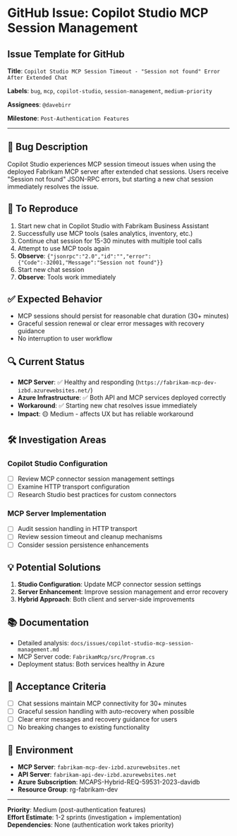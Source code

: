 # GitHub Issue: Copilot Studio MCP Session Management

## Issue Template for GitHub

**Title**: `Copilot Studio MCP Session Timeout - "Session not found" Error After Extended Chat`

**Labels**: `bug`, `mcp`, `copilot-studio`, `session-management`, `medium-priority`

**Assignees**: `@davebirr`

**Milestone**: `Post-Authentication Features`

---

## 🐛 **Bug Description**

Copilot Studio experiences MCP session timeout issues when using the deployed Fabrikam MCP server after extended chat sessions. Users receive "Session not found" JSON-RPC errors, but starting a new chat session immediately resolves the issue.

## 🔄 **To Reproduce**

1. Start new chat in Copilot Studio with Fabrikam Business Assistant
2. Successfully use MCP tools (sales analytics, inventory, etc.)
3. Continue chat session for 15-30 minutes with multiple tool calls
4. Attempt to use MCP tools again
5. **Observe**: `{"jsonrpc":"2.0","id":"","error":{"Code":-32001,"Message":"Session not found"}}`
6. Start new chat session
7. **Observe**: Tools work immediately

## ✅ **Expected Behavior**

- MCP sessions should persist for reasonable chat duration (30+ minutes)
- Graceful session renewal or clear error messages with recovery guidance
- No interruption to user workflow

## 🔍 **Current Status**

- **MCP Server**: ✅ Healthy and responding (`https://fabrikam-mcp-dev-izbd.azurewebsites.net/`)
- **Azure Infrastructure**: ✅ Both API and MCP services deployed correctly  
- **Workaround**: ✅ Starting new chat resolves issue immediately
- **Impact**: 🟡 Medium - affects UX but has reliable workaround

## 🛠️ **Investigation Areas**

### Copilot Studio Configuration
- [ ] Review MCP connector session management settings
- [ ] Examine HTTP transport configuration
- [ ] Research Studio best practices for custom connectors

### MCP Server Implementation  
- [ ] Audit session handling in HTTP transport
- [ ] Review session timeout and cleanup mechanisms
- [ ] Consider session persistence enhancements

## 💡 **Potential Solutions**

1. **Studio Configuration**: Update MCP connector session settings
2. **Server Enhancement**: Improve session management and error recovery
3. **Hybrid Approach**: Both client and server-side improvements

## 📚 **Documentation**

- Detailed analysis: `docs/issues/copilot-studio-mcp-session-management.md`
- MCP Server code: `FabrikamMcp/src/Program.cs`
- Deployment status: Both services healthy in Azure

## 🎯 **Acceptance Criteria**

- [ ] Chat sessions maintain MCP connectivity for 30+ minutes
- [ ] Graceful session handling with auto-recovery when possible
- [ ] Clear error messages and recovery guidance for users
- [ ] No breaking changes to existing functionality

## 🔗 **Environment**

- **MCP Server**: `fabrikam-mcp-dev-izbd.azurewebsites.net`
- **API Server**: `fabrikam-api-dev-izbd.azurewebsites.net`  
- **Azure Subscription**: MCAPS-Hybrid-REQ-59531-2023-davidb
- **Resource Group**: rg-fabrikam-dev

---

**Priority**: Medium (post-authentication features)  
**Effort Estimate**: 1-2 sprints (investigation + implementation)  
**Dependencies**: None (authentication work takes priority)
